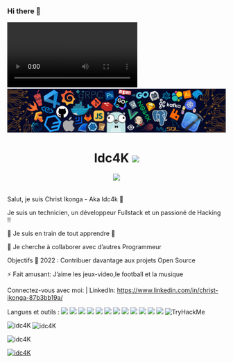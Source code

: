 ### Hi there 👋

<video src="https://giphy.com/gifs/hack-lp3GUtG2waC88"></video>
![Github Banner](https://github.com/Jaydeep-Yadav/Jaydeep-Yadav/blob/main/banner.png)

<h1 align="center">Idc4K <img src="https://media.giphy.com/media/hvRJCLFzcasrR4ia7z/giphy.gif" width="30"></h1>
<p align="center">
  <a href="https://github.com/DenverCoder1/readme-typing-svg"><img src="https://readme-typing-svg.herokuapp.com?color=%2336BCF7&size=24&center=true&lines=Full+Stack+Web+Dev+Pentester+Dev+Mobile"></a>
</p>

<br>
Salut, je suis Christ Ikonga - Aka Idc4k 👋


Je suis un technicien, un développeur Fullstack et un passioné de Hacking !!

🌱 Je suis en train de tout apprendre 🤣

👯 Je cherche à collaborer avec d’autres Programmeur

Objectifs 🥅 2022 : Contribuer davantage aux projets Open Source

⚡ Fait amusant: J’aime les jeux-video,le football et la musique 

Connectez-vous avec moi:
| LinkedIn: https://www.linkedin.com/in/christ-ikonga-87b3bb19a/


Langues et outils :
<img src="https://img.icons8.com/color/50/000000/django.png"/>
<img src="https://img.icons8.com/color/50/000000/java-coffee-cup-logo--v1.png"/>
<img src="https://img.icons8.com/color/50/000000/html-5--v2.png"/>
<img src="https://img.icons8.com/color/50/000000/git.png"/>
<img src="https://img.icons8.com/color/50/000000/python.png"/>
<img src="https://img.icons8.com/color/50/000000/postgreesql.png"/>
<img src="https://img.icons8.com/color/50/000000/mysql-logo.png"/>
<img src="https://img.icons8.com/color/50/000000/javascript--v1.png"/>
<img src="https://img.icons8.com/color/50/000000/c-programming.png"/>
<img src="https://img.icons8.com/fluency/48/000000/node-js.png"/>
<img src="https://img.icons8.com/color/50/000000/css3.png"/>
<img src="https://img.icons8.com/color/50/000000/dart.png"/>
<img src="https://tryhackme-badges.s3.amazonaws.com/idc22.png" alt="TryHackMe">


<p><img align="left" src="https://github-readme-stats.vercel.app/api/top-langs?username=idc4K&show_icons=true&locale=en&layout=compact" alt="idc4K" /></p>

<p>&nbsp;<img align="center" src="https://github-readme-stats.vercel.app/api?username=idc4K&show_icons=true&locale=en" alt="idc4K" /></p>

<p align="left"> <img src="https://komarev.com/ghpvc/?username=idc4K&label=Profile%20views&color=0e75b6&style=flat" alt="idc4K" /> </p>

<p align="left"> <a href="https://github.com/ryo-ma/github-profile-trophy"><img src="https://github-profile-trophy.vercel.app/?username=idc4K" alt="idc4K" /></a> </p>
